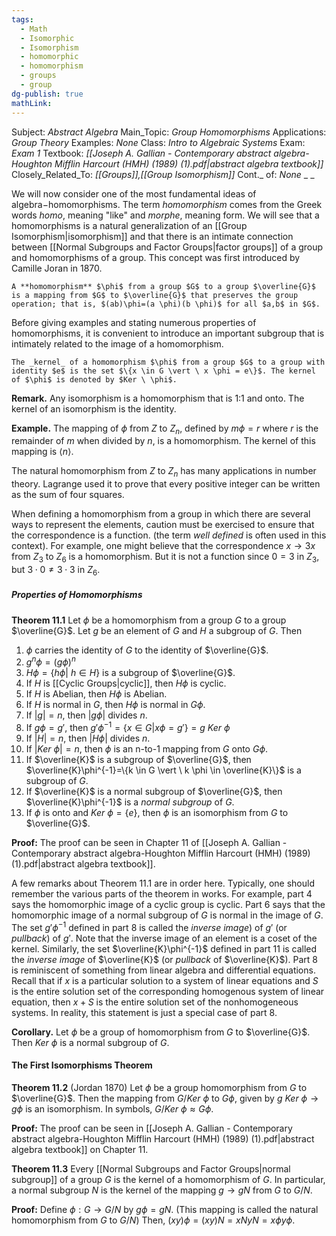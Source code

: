 ```yaml
---
tags:
  - Math
  - Isomorphic
  - Isomorphism
  - homomorphic
  - homomorphism
  - groups
  - group
dg-publish: true
mathLink:
---
```

Subject: _Abstract Algebra_
Main\_Topic: _Group Homomorphisms_
Applications: _Group Theory_
Examples: _None_
Class: _Intro to Algebraic Systems_
Exam: _Exam 1_
Textbook: _[[Joseph A. Gallian - Contemporary abstract algebra-Houghton Mifflin Harcourt (HMH) (1989) (1).pdf|abstract algebra textbook]]_
Closely\_Related\_To: _[[Groups]],[[Group Isomorphism]]_
Cont.\_ of: _None_ 
_
_

We will now consider one of the most fundamental ideas of algebra$-$homomorphisms. The term _homomorphism_ comes from the Greek words _homo_, meaning "like" and _morphe_, meaning form. We will see that a homomorphisms is a natural generalization of an [[Group Isomorphism|isomorphism]] and that there is an intimate connection between [[Normal Subgroups and Factor Groups|factor groups]] of a group and homomorphisms of a group. This concept was first introduced by Camille Joran in 1870. 

```ad-Definition
A **homomorphism** $\phi$ from a group $G$ to a group $\overline{G}$ is a mapping from $G$ to $\overline{G}$ that preserves the group operation; that is, $(ab)\phi=(a \phi)(b \phi)$ for all $a,b$ in $G$. 
```

Before giving examples and stating numerous properties of homomorphisms, it is convenient to introduce an important subgroup that is intimately related to the image of a homomorphism. 

```ad-Definition
The _kernel_ of a homomorphism $\phi$ from a group $G$ to a group with identity $e$ is the set $\{x \in G \vert \ x \phi = e\}$. The kernel of $\phi$ is denoted by $Ker \ \phi$.
```

**Remark.**  Any isomorphism is a homomorphism that is 1:1 and onto. The kernel of an isomorphism is the identity. 

**Example.**  The mapping of $\phi$ from $Z$ to $Z_{n}$, defined by $m \phi=r$ where $r$ is the remainder of $m$ when divided by $n$, is a homomorphism. The kernel of this mapping is $\left<n \right>$. 

The natural homomorphism from $Z$ to $Z_{n}$ has many applications in number theory. Lagrange used it to prove that every positive integer can be written as the sum of four squares. 

When defining a homomorphism from a group in which there are several ways to represent the elements, caution must be exercised to ensure that the correspondence is a function. (the term _well defined_ is often used in this context). For example, one might believe that the correspondence $x \rightarrow 3x$ from $Z_{3}$ to $Z_{6}$ is a homomorphism. But it is not a function since $0=3$ in $Z_{3}$, but $3 \cdot 0 \neq 3 \cdot 3$ in $Z_{6}$. 

##### Properties of Homomorphisms
**Theorem 11.1**  Let $\phi$ be a homomorphism from a group $G$ to a group $\overline{G}$. Let $g$ be an element of $G$ and $H$ a subgroup of $G$. Then 
1. $\phi$ carries the identity of $G$ to the identity of $\overline{G}$. 
2. $g^{n}\phi=(g \phi)^{n}$
3. $H \phi = \{h \phi \vert \ h \in H\}$ is a subgroup of $\overline{G}$. 
4. If $H$ is [[Cyclic Groups|cyclic]], then $H \phi$ is cyclic. 
5. If $H$ is Abelian, then $H \phi$ is Abelian.
6. If $H$ is normal in $G$, then $H \phi$ is normal in $G \phi$.
7. If $|g|=n$, then $|g \phi|$ divides $n$.
8. If $g \phi = g'$, then $g' \phi^{-1} = \{x \in G \vert x \phi = g'\} = g \ Ker \ \phi$
9. If $|H|=n$, then $|H \phi|$ divides $n$.
10. If $|Ker \ \phi|=n$, then $\phi$ is an n-to-1 mapping from $G$ onto $G \phi$.
11. If $\overline{K}$ is a subgroup of $\overline{G}$, then $\overline{K}\phi^{-1}=\{k \in G \vert \ k \phi \in \overline{K}\}$ is a subgroup of $G$. 
12. If $\overline{K}$ is a normal subgroup of $\overline{G}$, then $\overline{K}\phi^{-1}$ is a _normal subgroup_ of $G$.
13. If $\phi$ is onto and $Ker \ \phi=\{e\}$, then $\phi$ is an isomorphism from $G$ to $\overline{G}$. 

**Proof:**  The proof can be seen in Chapter 11 of [[Joseph A. Gallian - Contemporary abstract algebra-Houghton Mifflin Harcourt (HMH) (1989) (1).pdf|abstract algebra textbook]].

A few remarks about Theorem 11.1 are in order here. Typically, one should remember the various parts of the theorem in works. For example, part 4 says the homomorphic image of a cyclic group is cyclic. Part 6 says that the homomorphic image of a normal subgroup of $G$ is normal in the image of $G$. The set $g'\phi^{-1}$ defined in part 8 is called the _inverse image_) of $g'$ (or _pullback_) of $g'$. Note that the inverse image of an element is a coset of the kernel. Similarly, the set $\overline{K}\phi^{-1}$ defined in part 11 is called the _inverse image_ of $\overline{K}$ (or _pullback_ of $\overline{K}$). Part 8 is reminiscent of something from linear algebra and differential equations. Recall that if $x$ is a particular solution to a system of linear equations and $S$ is the entire solution set of the corresponding homogenous system of linear equation, then $x+S$ is the entire solution set of the nonhomogeneous systems. In reality, this statement is just a special case of part 8. 

**Corollary.**  Let $\phi$ be a group of homomorphism from $G$ to $\overline{G}$. Then $Ker \ \phi$ is a normal subgroup of $G$. 

#### The First Isomorphisms Theorem
**Theorem 11.2**  (Jordan 1870)  Let $\phi$ be a group homomorphism from $G$ to $\overline{G}$. Then the mapping from $G/Ker \ \phi$ to $G \phi$, given by $g \ Ker  \ \phi \rightarrow g \phi$ is an isomorphism. In symbols, $G/Ker \ \phi\approx G \phi$. 

**Proof:**  The proof can be seen in [[Joseph A. Gallian - Contemporary abstract algebra-Houghton Mifflin Harcourt (HMH) (1989) (1).pdf|abstract algebra textbook]] on Chapter 11. 

**Theorem 11.3**  Every [[Normal Subgroups and Factor Groups|normal subgroup]] of a group $G$ is the kernel of a homomorphism of $G$. In particular, a normal subgroup $N$ is the kernel of the mapping $g \rightarrow gN$ from $G$ to $G/N$.

**Proof:**  Define $\phi:G \rightarrow G/N$ by $g \phi = gN$. (This mapping is called the natural homomorphism from $G$ to $G/N$) Then, $(xy) \phi = (xy)N = xNyN=x \phi y \phi$. 







